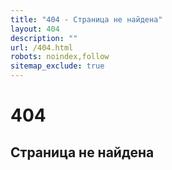 ```yaml
---
title: "404 - Страница не найдена"
layout: 404
description: ""
url: /404.html
robots: noindex,follow
sitemap_exclude: true
---
```


<div class="text-center py-5">
  <h1 class="display-1">404</h1>
  <h2>Страница не найдена</h2>
</div>
